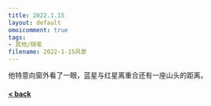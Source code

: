 ```yaml
---
title: 2022.1.15
layout: default
omoicomment: true
tags:
- 其他/随笔
filename: 2022-1-15风景
---
```


他特意向窗外看了一眼，蓝星与红星离重合还有一座山头的距离。

#### [< back](https://wzetto.github.io/wz369.github.io/omoi_main/omoi.html)
